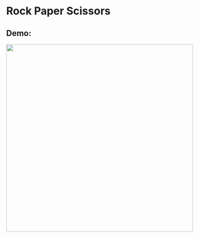 # Rock Paper Scissors

## Demo:

<img src= https://user-images.githubusercontent.com/52018183/103614897-5dfb1200-4f08-11eb-8e04-53fd69c5c641.png width="500">
